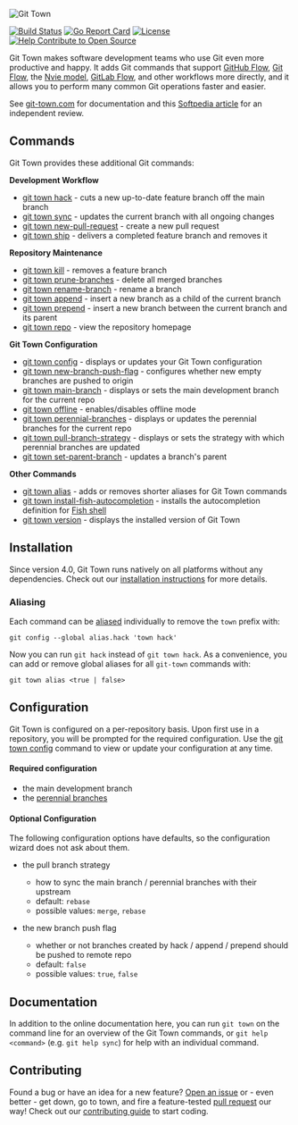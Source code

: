 ![Git Town](https://originate.github.io/git-town/documentation/logo-horizontal.svg)

[![Build Status](https://travis-ci.org/Originate/git-town.svg?branch=master)](https://travis-ci.org/Originate/git-town)
[![Go Report Card](https://goreportcard.com/badge/github.com/Originate/git-town)](https://goreportcard.com/report/github.com/Originate/git-town)
[![License](https://img.shields.io/:license-MIT-blue.svg?style=flat)](LICENSE)
[![Help Contribute to Open Source](https://www.codetriage.com/originate/git-town/badges/users.svg)](https://www.codetriage.com/originate/git-town)

Git Town makes software development teams who use Git even more productive and happy.
It adds Git commands that support
[GitHub Flow](http://scottchacon.com/2011/08/31/github-flow.html),
[Git Flow](https://www.atlassian.com/git/tutorials/comparing-workflows/feature-branch-workflow),
the [Nvie model](https://nvie.com/posts/a-successful-git-branching-model),
[GitLab Flow](https://about.gitlab.com/2014/09/29/gitlab-flow/),
and other workflows more directly,
and it allows you to perform many common Git operations faster and easier.

See [git-town.com](https://www.git-town.com) for documentation
and this [Softpedia article](https://www.softpedia.com/get/Programming/Other-Programming-Files/Git-Town.shtml)
for an independent review.

## Commands

Git Town provides these additional Git commands:

**Development Workflow**

* [git town hack](/documentation/commands/hack.md) - cuts a new up-to-date feature branch off the main branch
* [git town sync](/documentation/commands/sync.md) - updates the current branch with all ongoing changes
* [git town new-pull-request](/documentation/commands/new-pull-request.md) - create a new pull request
* [git town ship](/documentation/commands/ship.md) - delivers a completed feature branch and removes it

**Repository Maintenance**

* [git town kill](/documentation/commands/kill.md) - removes a feature branch
* [git town prune-branches](/documentation/commands/prune-branches.md) - delete all merged branches
* [git town rename-branch](/documentation/commands/rename-branch.md) - rename a branch
* [git town append](/documentation/commands/append.md) - insert a new branch as a child of the current branch
* [git town prepend](/documentation/commands/prepend.md) - insert a new branch between the current branch and its parent
* [git town repo](/documentation/commands/repo.md) - view the repository homepage

**Git Town Configuration**

* [git town config](/documentation/commands/config.md) - displays or updates your Git Town configuration
* [git town new-branch-push-flag](/documentation/commands/new-branch-push-flag.md) - configures whether new empty branches are pushed to origin
* [git town main-branch](/documentation/commands/main-branch.md) - displays or sets the main development branch for the current repo
* [git town offline](/documentation/commands/offline.md) - enables/disables offline mode
* [git town perennial-branches](/documentation/commands/perennial-branches.md) - displays or updates the perennial branches for the current repo
* [git town pull-branch-strategy](/documentation/commands/pull-branch-strategy.md) - displays or sets the strategy with which perennial branches are updated
* [git town set-parent-branch](/documentation/commands/set-parent-branch.md) - updates a branch's parent

**Other Commands**

* [git town alias](/documentation/commands/alias.md) - adds or removes shorter aliases for Git Town commands
* [git town install-fish-autocompletion](/documentation/commands/install-fish-autocompletion.md) - installs the autocompletion definition for [Fish shell](http://fishshell.com)
* [git town version](/documentation/commands/version.md) - displays the installed version of Git Town

## Installation

Since version 4.0, Git Town runs natively on all platforms without any dependencies.
Check out our [installation instructions](http://www.git-town.com/install.html) for more details.

### Aliasing

Each command can be [aliased](https://git-scm.com/book/en/v2/Git-Basics-Git-Aliases) individually to remove the `town` prefix with:

```
git config --global alias.hack 'town hack'
```

Now you can run `git hack` instead of `git town hack`.
As a convenience, you can add or remove global aliases for all `git-town` commands with:

```
git town alias <true | false>
```

## Configuration

Git Town is configured on a per-repository basis.
Upon first use in a repository, you will be prompted for the required configuration.
Use the [git town config](/documentation/commands/config.md) command to view or update your configuration at any time.

#### Required configuration

* the main development branch
* the [perennial branches](/documentation/development/branch_hierarchy.md#perennial-branches)

#### Optional Configuration

The following configuration options have defaults, so the configuration wizard does not ask about them.

* the pull branch strategy

  * how to sync the main branch / perennial branches with their upstream
  * default: `rebase`
  * possible values: `merge`, `rebase`

* the new branch push flag
  * whether or not branches created by hack / append / prepend should be pushed to remote repo
  * default: `false`
  * possible values: `true`, `false`

## Documentation

In addition to the online documentation here,
you can run `git town` on the command line for an overview of the Git Town commands,
or `git help <command>` (e.g. `git help sync`) for help with an individual command.

## Contributing

Found a bug or have an idea for a new feature?
[Open an issue](https://github.com/Originate/git-town/issues/new)
or - even better - get down, go to town, and fire a feature-tested
[pull request](https://help.github.com/articles/using-pull-requests/)
our way! Check out our [contributing guide](/CONTRIBUTING.md) to start coding.
